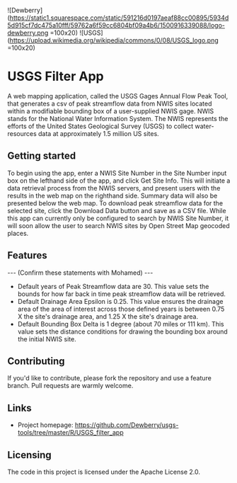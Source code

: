 ![Dewberry](https://static1.squarespace.com/static/591216d0197aeaf88cc00895/5934d5d915cf7dc475a10fff/59762a6f59cc6804bf09a4b6/1500916339088/logo-dewberry.png =100x20)
![USGS](https://upload.wikimedia.org/wikipedia/commons/0/08/USGS_logo.png =100x20)

# USGS Filter App

A web mapping application, called the USGS Gages Annual Flow Peak Tool, that generates a csv of peak streamflow data from NWIS sites located within a modifiable bounding box of a user-supplied NWIS gage.
NWIS stands for the National Water Information System. The NWIS represents the efforts of the United States Geological Survey (USGS) to collect water-resources data at approximately 1.5 million US sites.

## Getting started
To begin using the app, enter a NWIS Site Number in the Site Number input box on the lefthand side of the app, and click Get Site Info.
This will initiate a data retrieval process from the NWIS servers, and present users with the results in the web map on the righthand side.
Summary data will also be presented below the web map. To download peak streamflow data for the selected site, click the Download Data button and save as a CSV file.
While this app can currently only be configured to search by NWIS Site Number, it will soon allow the user to search NWIS sites by Open Street Map geocoded places.

## Features
--- (Confirm these statements with Mohamed) ---
- Default years of Peak Streamflow data are 30. This value sets the bounds for how far back in time peak streamflow data will be retrieved.
- Default Drainage Area Epsilon is 0.25. This value ensures the drainage area of the area of interest across those defined years is between 0.75 X the site's drainage area, and 1.25 X the site's drainage area.
- Default Bounding Box Delta is 1 degree (about 70 miles or 111 km). This value sets the distance conditions for drawing the bounding box around the initial NWIS site.

## Contributing

If you'd like to contribute, please fork the repository and use a feature
branch. Pull requests are warmly welcome.

## Links

- Project homepage: https://github.com/Dewberry/usgs-tools/tree/master/R/USGS_filter_app

## Licensing

The code in this project is licensed under the Apache License 2.0.
